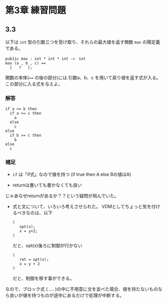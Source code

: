 # 第3章 練習問題

## 3.3

以下は `int` 型の引数三つを受け取り、それらの最大値を返す関数 `max` の陽定義である。

```vdm
pub1ic max : int * int * int ->　int
max (a , b , c) ==
  [   ?   ];
```

関数の本体(`==` の後の部分)には.引数a、b、c を用いて戻り値を返す式が入る。
この部分に入る式を与えよ。

### 解答

```vdm
if a >= b then
  if a >= c then
    a
  else
    c
else
  if b >= c then
    b
else
  c
```

### 補足

* `if` は「if式」なので値を持つ (if true then A else Bの値はA)

* returnは書いても書かなくても良い

じゃあなぜreturnがあるか？？という疑問が飛んでいた。

* 式と文について、いろいろ考えさせられた。
  VDMとしてちょっと気を付けるべきなのは、以下

    ```vdm
    (
       opt(x);
       x = y+2;
    )
    ```

    だと、opt(x)後ろに制御が行かない

    ```vdm
    (
       ret = opt(x);
       x = y + 2
    )
    ```

    だと、制御を移す事ができる。

なので、ブロック式 ( .... )の中に不用意に文を並べた場合、値を持たないものなら良いが値を持つものが途中にあるだけで処理が中断する。

